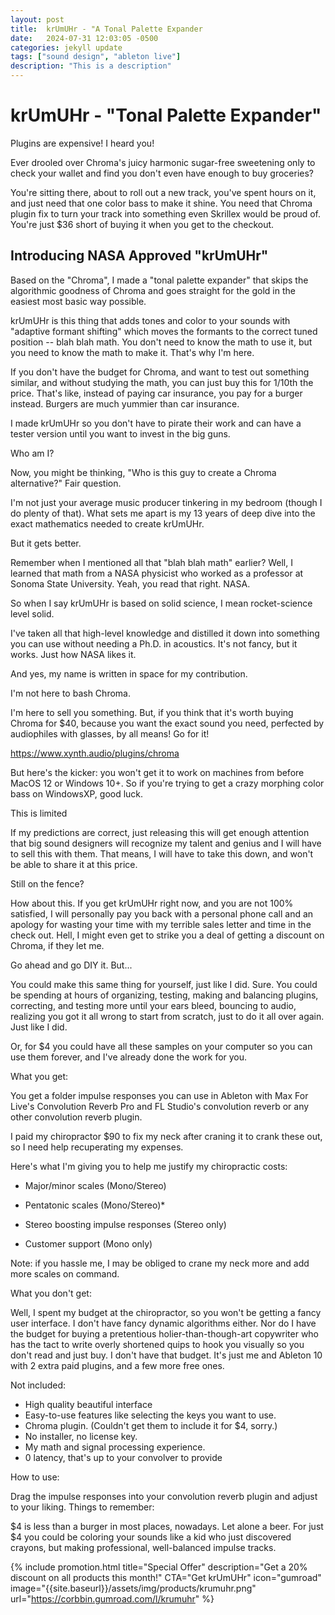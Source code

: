 ```yaml
---
layout: post
title:  krUmUHr - "A Tonal Palette Expander
date:   2024-07-31 12:03:05 -0500
categories: jekyll update
tags: ["sound design", "ableton live"]
description: "This is a description"
---
```

# krUmUHr - "Tonal Palette Expander"

Plugins are expensive! I heard you! 



Ever drooled over Chroma's juicy harmonic sugar-free sweetening only to check your wallet and find you don't even have enough to buy groceries?

You're sitting there, about to roll out a new track, you've spent hours on it, and just need that one color bass to make it shine. You need that Chroma plugin fix to turn your track into something even Skrillex would be proud of. You're just $36 short of buying it when you get to the checkout.

## Introducing NASA Approved "krUmUHr"

Based on the "Chroma", I made a "tonal palette expander" that skips the algorithmic goodness of Chroma and goes straight for the gold in the easiest most basic way possible.

krUmUHr is this thing that adds tones and color to your sounds with "adaptive formant shifting" which moves the formants to the correct tuned position -- blah blah math. You don't need to know the math to use it, but you need to know the math to make it. That's why I'm here. 

If you don't have the budget for Chroma, and want to test out something similar, and without studying the math, you can just buy this for 1/10th the price. That's like, instead of paying car insurance, you pay for a burger instead. Burgers are much yummier than car insurance.

I made krUmUHr so you don't have to pirate their work and can have a tester version until you want to invest in the big guns.

Who am I?

Now, you might be thinking, "Who is this guy to create a Chroma alternative?" Fair question. 

I'm not just your average music producer tinkering in my bedroom (though I do plenty of that). What sets me apart is my 13 years of deep dive into the exact mathematics needed to create krUmUHr.

But it gets better.

Remember when I mentioned all that "blah blah math" earlier? Well, I learned that math from a NASA physicist who worked as a professor at Sonoma State University. Yeah, you read that right. NASA.

So when I say krUmUHr is based on solid science, I mean rocket-science level solid.

I've taken all that high-level knowledge and distilled it down into something you can use without needing a Ph.D. in acoustics. It's not fancy, but it works. Just how NASA likes it. 

And yes, my name is written in space for my contribution.

I'm not here to bash Chroma.

I'm here to sell you something. But, if you think that it's worth buying Chroma for $40, because you want the exact sound you need, perfected by audiophiles with glasses, by all means! Go for it! 

https://www.xynth.audio/plugins/chroma

But here's the kicker: you won't get it to work on machines from before MacOS 12 or Windows 10+. So if you're trying to get a crazy morphing color bass on WindowsXP, good luck. 

This is limited

If my predictions are correct, just releasing this will get enough attention that big sound designers will recognize my talent and genius and I will have to sell this with them. That means, I will have to take this down, and won't be able to share it at this price.

Still on the fence?

How about this. If you get krUmUHr right now, and you are not 100% satisfied, I will personally pay you back with a personal phone call and an apology for wasting your time with my terrible sales letter and time in the check out. Hell, I might even get to strike you a deal of getting a discount on Chroma, if they let me.

Go ahead and go DIY it. But...

You could make this same thing for yourself, just like I did. Sure. You could be spending at hours of organizing, testing, making and balancing plugins, correcting, and testing more until your ears bleed, bouncing to audio, realizing you got it all wrong to start from scratch, just to do it all over again. Just like I did.

Or, for $4 you could have all these samples on your computer so you can use them forever, and I've already done the work for you.

What you get:

You get a folder impulse responses you can use in Ableton with Max For Live's Convolution Reverb Pro and FL Studio's convolution reverb or any other convolution reverb plugin. 

I paid my chiropractor $90 to fix my neck after craning it to crank these out, so I need help recuperating my expenses.

Here's what I'm giving you to help me justify my chiropractic costs:

- Major/minor scales (Mono/Stereo)
- Pentatonic scales (Mono/Stereo)*
- Stereo boosting impulse responses (Stereo only)

- Customer support (Mono only)

Note: if you hassle me, I may be obliged to crane my neck more and add more scales on command.

What you don't get:

Well, I spent my budget at the chiropractor, so you won't be getting a fancy user interface. I don't have fancy dynamic algorithms either. Nor do I have the budget for buying a pretentious holier-than-though-art copywriter who has the tact to write overly shortened quips to hook you visually so you don't read and just buy. I don't have that budget. It's just me and Ableton 10 with 2 extra paid plugins, and a few more free ones.

Not included:

- High quality beautiful interface
- Easy-to-use features like selecting the keys you want to use.
- Chroma plugin. (Couldn't get them to include it for $4, sorry.)
- No installer, no license key.
- My math and signal processing experience.
- 0 latency, that's up to your convolver to provide

How to use:

Drag the impulse responses into your convolution reverb plugin and adjust to your liking.
Things to remember:

$4 is less than a burger in most places, nowadays. Let alone a beer. For just $4 you could be coloring your sounds like a kid who just discovered crayons, but making professional, well-balanced impulse tracks.


{% include promotion.html 
	title="Special Offer" 
	description="Get a 20% discount on all products this month!" 
	CTA="Get krUmUHr"
	icon="gumroad" 
	image="{{site.baseurl}}/assets/img/products/krumuhr.png" 
	url="https://corbbin.gumroad.com/l/krumuhr" %}
